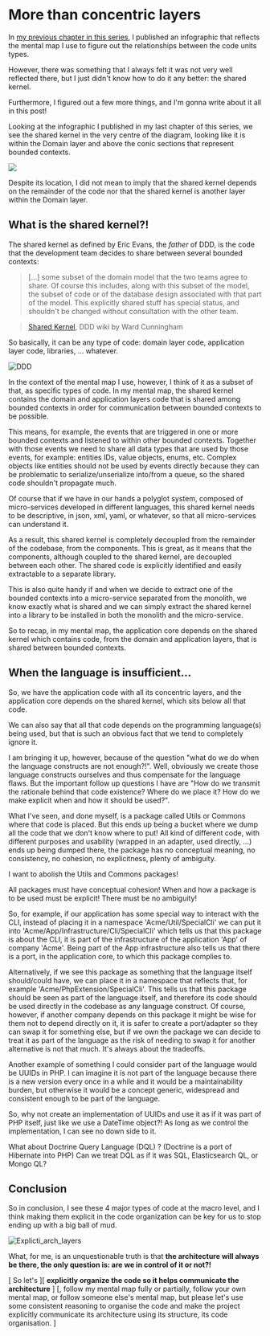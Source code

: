 # More than concentric layers

In [my previous chapter in this series](ch17.md), I published an
infographic that reflects the mental map I use to figure out the
relationships between the code units types.

However, there was something that I always felt it was not very well
reflected there, but I just didn't know how to do it any better: the
shared kernel.

Furthermore, I figured out a few more things, and I'm gonna write about
it all in this post!

Looking at the infographic I published in my last chapter of this series,
we see the shared kernel in the very centre of the diagram, looking like
it is within the Domain layer and above the conic sections that
represent bounded contexts.

[![](https://docs.google.com/drawings/d/e/2PACX-1vQ5ps72uaZcEJzwnJbPhzUfEeBbN6CJ04j7hl2i3K2HHatNcsoyG2tgX2vnrN5xxDKLp5Jm5bzzmZdv/pub?w=960&h=657)](https://drive.google.com/open?id=1E_hx5B4czRVFVhGJbrbPDlb_JFxJC8fYB86OMzZuAhg)

Despite its location, I did not mean to imply that the shared kernel
depends on the remainder of the code nor that the shared kernel is
another layer within the Domain layer.

## What is the shared kernel?!

The shared kernel as defined by Eric Evans, the _father_ of DDD, is the
code that the development team decides to share between several bounded
contexts:

> \[...\] some subset of the domain model that the two teams agree to
> share. Of course this includes, along with this subset of the model,
> the subset of code or of the database design associated with that part
> of the model. This explicitly shared stuff has special status, and
> shouldn't be changed without consultation with the other team.

> [Shared Kernel](http://ddd.fed.wiki.org/view/shared-kernel), DDD wiki
> by Ward Cunningham

So basically, it can be any type of code: domain layer code, application
layer code, libraries, ... whatever.

![DDD](https://herbertograca.files.wordpress.com/2018/07/ddd.jpg?w=1100)

In the context of the mental map I use, however, I think of it as a
subset of that, as specific types of code. In my mental map, the shared
kernel contains the domain and application layers code that is shared
among bounded contexts in order for communication between bounded
contexts to be possible.

This means, for example, the events that are triggered in one or more
bounded contexts and listened to within other bounded contexts. Together
with those events we need to share all data types that are used by those
events, for example: entities IDs, value objects, enums, etc. Complex
objects like entities should not be used by events directly because they
can be problematic to serialize/unserialize into/from a queue, so the
shared code shouldn't propagate much.

Of course that if we have in our hands a polyglot system, composed of
micro-services developed in different languages, this shared kernel
needs to be descriptive, in json, xml, yaml, or whatever, so that all
micro-services can understand it.

As a result, this shared kernel is completely decoupled from the
remainder of the codebase, from the components. This is great, as it
means that the components, although coupled to the shared kernel, are
decoupled between each other. The shared code is explicitly identified
and easily extractable to a separate library.

This is also quite handy if and when we decide to extract one of the
bounded contexts into a micro-service separated from the monolith, we
know exactly what is shared and we can simply extract the shared kernel
into a library to be installed in both the monolith and the
micro-service.

So to recap, in my mental map, the application core depends on the
shared kernel which contains code, from the domain and application
layers, that is shared between bounded contexts.

## When the language is insufficient...

So, we have the application code with all its concentric layers, and the
application core depends on the shared kernel, which sits below all that
code.

We can also say that all that code depends on the programming
language(s) being used, but that is such an obvious fact that we tend to
completely ignore it.

I am bringing it up, however, because of the question "what do we do
when the language constructs are not enough?!". Well, obviously we
create those language constructs ourselves and thus compensate for the
language flaws. But the important follow up questions I have are "How do
we transmit the rationale behind that code existence? Where do we place
it? How do we make explicit when and how it should be used?".

What I've seen, and done myself, is a package called Utils or Commons
where that code is placed. But this ends up being a bucket where we dump
all the code that we don't know where to put! All kind of different
code, with different purposes and usability (wrapped in an adapter, used
directly, ...) ends up being dumped there, the package has no conceptual
meaning, no consistency, no cohesion, no explicitness, plenty of
ambiguity.

I want to abolish the Utils and Commons packages!

All packages must have conceptual cohesion! When and how a package is to
be used must be explicit! There must be no ambiguity!

So, for example, if our application has some special way to interact
with the CLI, instead of placing it in a namespace
'Acme/Util/SpecialCli' we can put it into
'Acme/App/Infrastructure/Cli/SpecialCli' which tells us that this
package is about the CLI, it is part of the infrastructure of the
application 'App' of company 'Acme'. Being part of the App
infrastructure also tells us that there is a port, in the application
core, to which this package complies to.

Alternatively, if we see this package as something that the language
itself should/could have, we can place it in a namespace that reflects
that, for example 'Acme/PhpExtension/SpecialCli'. This tells us that
this package should be seen as part of the language itself, and
therefore its code should be used directly in the codebase as any
language construct. Of course, however, if another company depends on
this package it might be wise for them not to depend directly on it, it
is safer to create a port/adapter so they can swap it for something
else, but if we own the package we can decide to treat it as part of the
language as the risk of needing to swap it for another alternative is
not that much. It's always about the tradeoffs.

Another example of something I could consider part of the language would
be UUIDs in PHP. I can imagine it is not part of the language because
there is a new version every once in a while and it would be a
maintainability burden, but otherwise it would be a concept generic,
widespread and consistent enough to be part of the language.

So, why not create an implementation of UUIDs and use it as if it was
part of PHP itself, just like we use a DateTime object?! As long as we
control the implementation, I can see no down side to it.

What about Doctrine Query Language (DQL) ? (Doctrine is a port of
Hibernate into PHP) Can we treat DQL as if it was SQL, Elasticsearch QL,
or Mongo QL?

## Conclusion

So in conclusion, I see these 4 major types of code at the macro level,
and I think making them explicit in the code organization can be key for
us to stop ending up with a big ball of mud.

![Explicti_arch_layers](https://herbertograca.files.wordpress.com/2018/07/explicti_arch_layers.png?w=1100)

What, for me, is an unquestionable truth is that **the architecture will
always be there, the only question is: are we in control of it or
not?!**

[ So let's ][ **explicitly organize the code so it helps communicate the architecture** ] [, follow my mental map fully or
partially, follow your own mental map, or follow someone else's mental
map, but please let's use some consistent reasoning to organise the code
and make the project explicitly communicate its architecture using its
structure, its code organisation. ]
